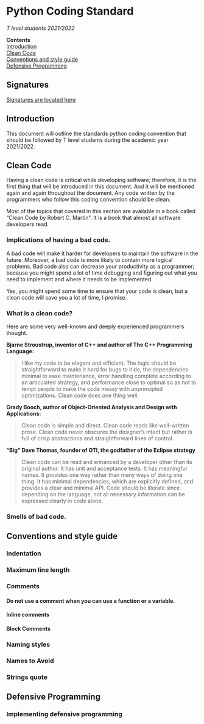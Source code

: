 # Python Coding Standard
*T level students 2021/2022*<br />

**Contents**<br />
[Introduction](TLEVEL-2021-22-CodingStandards.md#introduction)<br />
[Clean Code](TLEVEL-2021-22-CodingStandards.md#clean-code)<br />
[Conventions and style guide](TLEVEL-2021-22-CodingStandards.md#conventions-and-style-guide)<br />
[Defensive Programming](TLEVEL-2021-22-CodingStandards.md#defensive-programming)<br />

## Signatures
[Signatures are located here](standards-signatures.md)

## Introduction
This document will outline the standards python coding convention that should be followed by T level students during the academic year 2021/2022. 

## Clean Code
Having a clean code is critical while developing software; therefore, it is the first thing that will be introduced in this document. And it will be mentioned again and again throughout the document. Any code written by the programmers who follow this coding convention should be clean.

Most of the topics that covered in this section are available in a book called “Clean Code by Robert C. Martin”. It is a book that almost all software developers read. 

### Implications of having a bad code.
A bad code will make it harder for developers to maintain the software in the future. Moreover, a bad code is more likely to contain more logical problems. Bad code also can decrease your productivity as a programmer; because you might spend a lot of time debugging and figuring out what you need to implement and where it needs to be implemented.

Yes, you might spend some time to ensure that your code is clean, but a clean code will save you a lot of time, I promise. 

### What is a clean code?
Here are some very well-known and deeply experienced programmers thought.

**Bjarne Stroustrup, inventor of C++ and author of The C++ Programming Language:**
> I like my code to be elegant and efficient. The logic should be straightforward to make it hard for bugs to hide, the dependencies minimal to ease maintenance, error handling complete according to an articulated strategy, and performance close to optimal so as not to tempt people to make the code messy with unprincipled optimizations. Clean code does one thing well.

**Grady Booch, author of Object-Oriented Analysis and Design with Applications:**
> Clean code is simple and direct. Clean code reads like well-written prose. Clean code never obscures the designer’s intent but rather is full of crisp abstractions and straightforward lines of control.

**“Big” Dave Thomas, founder of OTI, the godfather of the Eclipse strategy**
> Clean code can be read and enhanced by a developer other than its original author. It has unit and acceptance tests. It has meaningful names. It provides one way rather than many ways of doing one thing. It has minimal dependencies, which are explicitly defined, and provides a clear and minimal API. Code should be literate since depending on the language, not all necessary information can be expressed clearly in code alone.

### Smells of bad code.

## Conventions and style guide
### Indentation
### Maximum line length
### Comments
#### Do not use a comment when you can use a function or a variable.
#### Inline comments
#### Block Comments
### Naming styles
### Names to Avoid
### Strings quote

## Defensive Programming
### Implementing defensive programming
